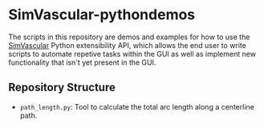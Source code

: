 # SimVascular-pythondemos

The scripts in this repository are demos and examples for how to use the [SimVascular](https://github.com/SimVascular/SimVascular/) Python extensibility API, which allows the end user to write scripts to automate repetive tasks within the GUI as well as implement new functionality that isn't yet present in the GUI.

## Repository Structure

- `path_length.py`: Tool to calculate the total arc length along a centerline path.